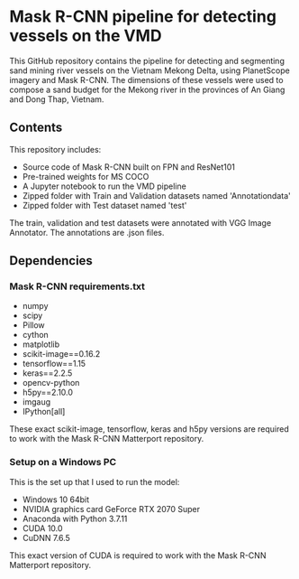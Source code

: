 # Mask R-CNN pipeline for detecting vessels on the VMD
This GitHub repository contains the pipeline for detecting and segmenting sand mining river vessels on the Vietnam Mekong Delta, using PlanetScope imagery and Mask R-CNN. The dimensions of these vessels were used to compose a sand budget for the Mekong river in the provinces of An Giang and Dong Thap, Vietnam.

## Contents
This repository includes:
* Source code of Mask R-CNN built on FPN and ResNet101
* Pre-trained weights for MS COCO
* A Jupyter notebook to run the VMD pipeline
* Zipped folder with Train and Validation datasets named 'Annotationdata'
* Zipped folder with Test dataset named 'test'

The train, validation and test datasets were annotated with VGG Image Annotator. The annotations are .json files.

## Dependencies
### Mask R-CNN requirements.txt
* numpy
* scipy
* Pillow
* cython
* matplotlib
* scikit-image==0.16.2
* tensorflow==1.15
* keras==2.2.5
* opencv-python
* h5py==2.10.0
* imgaug
* IPython[all]

These exact scikit-image, tensorflow, keras and h5py versions are required to work with the Mask R-CNN Matterport repository.

### Setup on a Windows PC
This is the set up that I used to run the model:
* Windows 10 64bit
* NVIDIA graphics card GeForce RTX 2070 Super
* Anaconda with Python 3.7.11
* CUDA 10.0
* CuDNN 7.6.5

This exact version of CUDA is required to work with the Mask R-CNN Matterport repository.
